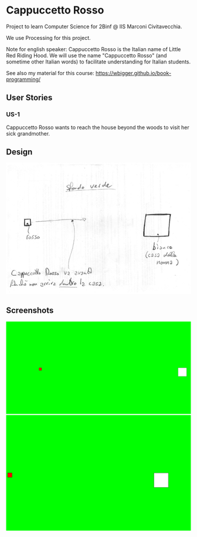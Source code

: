 # Cappuccetto Rosso
Project to learn Computer Science for 2Binf @ IIS Marconi Civitavecchia.

We use Processing for this project.

Note for english speaker: Cappuccetto Rosso is the Italian name of Little Red Riding Hood. We will use the name "Cappuccetto Rosso" (and sometime other Italian words) to facilitate understanding for Italian students.

See also my material for this course: https://wbigger.github.io/book-programming/

## User Stories
### US-1
Cappuccetto Rosso wants to reach the house beyond the woods to visit her sick grandmother.

## Design
![design](./pr-design.png)

## Screenshots
![screenshot](./Screenshot_20190103-154935.png)
![animation](./08-pr-final.gif)
